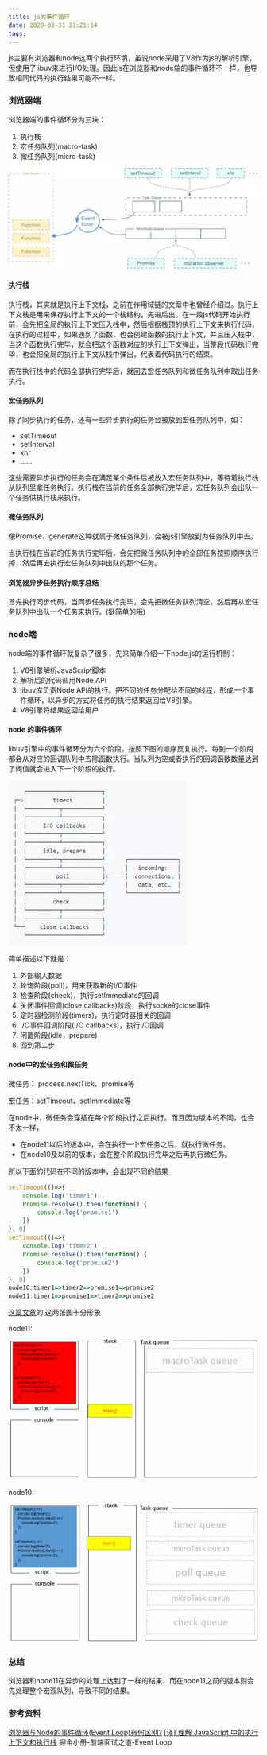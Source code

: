 ```yaml
---
title: js的事件循环
date: 2020-03-31 21:21:14
tags:
---
```


 js主要有浏览器和node这两个执行环境，虽说node采用了V8作为js的解析引擎，但使用了libuv来进行I/O处理。因此js在浏览器和node端的事件循环不一样，也导致相同代码的执行结果可能不一样。

### 浏览器端

浏览器端的事件循环分为三块：

1. 执行栈
2. 宏任务队列(macro-task)
3. 微任务队列(micro-task)

![img](\images\16740fa4cd9c6937)

#### 执行栈

执行栈，其实就是执行上下文栈，之前在作用域链的文章中也曾经介绍过。执行上下文栈是用来保存执行上下文的一个栈结构，先进后出。在一段js代码开始执行前，会先把全局的执行上下文压入栈中，然后根据栈顶的执行上下文来执行代码，在执行的过程中，如果遇到了函数，也会创建函数的执行上下文，并且压入栈中，当这个函数执行完毕，就会把这个函数对应的执行上下文弹出，当整段代码执行完毕，也会把全局的执行上下文从栈中弹出，代表着代码执行的结束。

而在执行栈中的代码全部执行完毕后，就回去宏任务队列和微任务队列中取出任务执行。

#### 宏任务队列

除了同步执行的任务，还有一些异步执行的任务会被放到宏任务队列中，如：

- setTimeout
- setInterval
- xhr
- ......

这些需要异步执行的任务会在满足某个条件后被放入宏任务队列中，等待着执行栈从队列里拿任务执行。执行栈在当前的任务全部执行完毕后，宏任务队列会出队一个任务供执行栈来执行。

#### 微任务队列

像Promise、generate这种就属于微任务队列，会被js引擎放到为任务队列中去。

当执行栈在当前的任务执行完毕后，会先把微任务队列中的全部任务按照顺序执行掉，然后再去执行宏任务队列中出队的那个任务。

#### 浏览器异步任务执行顺序总结

首先执行同步代码，当同步任务执行完毕，会先把微任务队列清空，然后再从宏任务队列中出队一个任务来执行。(挺简单的哦)



### node端

node端的事件循环就复杂了很多，先来简单介绍一下node.js的运行机制：

1. V8引擎解析JavaScript脚本
2. 解析后的代码调用Node API
3. libuv库负责Node API的执行。把不同的任务分配给不同的线程，形成一个事件循环，以异步的方式将任务的执行结果返回给V8引擎。
4. V8引擎将结果返回给用户

#### node 的事件循环

libuv引擎中的事件循环分为六个阶段，按照下图的顺序反复执行。每到一个阶段都会从对应的回调队列中去除函数执行。当队列为空或者执行的回调函数数量达到了阈值就会进入下一个阶段的执行。

![img](\images\1)

简单描述以下就是：

1. 外部输入数据
2. 轮询阶段(poll)，用来获取新的I/O事件
3. 检查阶段(check)，执行setImmediate的回调
4. 关闭事件回调(close callbacks)阶段，执行socke的close事件
5. 定时器检测阶段(timers)，执行定时器相关的回调
6. I/O事件回调阶段(I/O callbacks)，执行i/O回调
7. 闲置阶段(idle，prepare)
8. 回到第二步

#### node中的宏任务和微任务

微任务： process.nextTick、promise等

宏任务：setTimeout、setImmediate等

在node中，微任务会穿插在每个阶段执行之后执行。而且因为版本的不同，也会不太一样，

- 在node11以后的版本中，会在执行一个宏任务之后，就执行微任务。
- 在node10及以前的版本，会在整个阶段执行完毕之后再执行微任务。

所以下面的代码在不同的版本中，会出现不同的结果

```js
setTimeout(()=>{
    console.log('timer1')
    Promise.resolve().then(function() {
        console.log('promise1')
    })
}, 0)
setTimeout(()=>{
    console.log('timer2')
    Promise.resolve().then(function() {
        console.log('promise2')
    })
}, 0)
node10:timer1=>timer2=>promise1=>promise2
node11:timer1=>promise1=>timer2=>promise2
```

[这篇文章](https://juejin.im/post/5c337ae06fb9a049bc4cd218)的 这两张图十分形象

node11: 

![img](\images\node11.gif)

node10:

![img](\images\node10.gif)

### 总结

浏览器和node11在异步的处理上达到了一样的结果，而在node11之前的版本则会先处理整个宏观队列，导致不同的结果。


### 参考资料
[浏览器与Node的事件循环(Event Loop)有何区别?](https://juejin.im/post/5c337ae06fb9a049bc4cd218)
[[译] 理解 JavaScript 中的执行上下文和执行栈](https://juejin.im/post/5ba32171f265da0ab719a6d7)
掘金小册-前端面试之道-Event Loop
